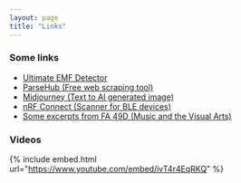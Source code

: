 ```yaml
---
layout: page
title: "Links"
---
```


<!-- {% raw %}{% seo %}{% endraw %}
 -->
 <!-- Google tag (gtag.js) -->
  
 <head>
</head>
 
<!-- <script async src="https://www.googletagmanager.com/gtag/js?id=G-TTC6RSBSSV"></script>
<script>
  window.dataLayer = window.dataLayer || [];
  function gtag(){dataLayer.push(arguments);}
  gtag('js', new Date());

  gtag('config', 'G-TTC6RSBSSV');
</script> -->

### Some links
* [Ultimate EMF Detector](https://play.google.com/store/apps/details?id=com.mreprogramming.ultimateemfdetector&hl=tr&gl=US) 
* [ParseHub (Free web scraping tool)](https://www.parsehub.com/)
* [Midjourney (Text to AI generated image)](https://www.midjourney.com/home/)
* [nRF Connect (Scanner for BLE devices)](https://play.google.com/store/apps/details?id=no.nordicsemi.android.mcp&hl=tr&gl=US)
* [Some excerpts from FA 49D (Music and the Visual Arts)](https://youtube.com/playlist?list=PLy_w9_hh-bC0twUliXaUUJExZqmtse6Pq)

### Videos
{% include embed.html url="https://www.youtube.com/embed/ivT4r4EqRKQ" %}
